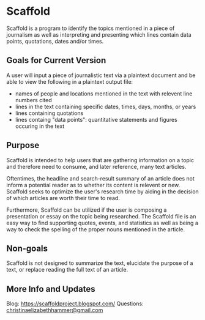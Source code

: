 # Scaffold

Scaffold is a program to identify the topics mentioned in a piece of journalism as well as interpreting and presenting which lines contain  data points, quotations, dates and/or times. 

Goals for Current Version
-------------------------

A user will input a piece of journalistic text via a plaintext document and be able to view the following in a plaintext output file:

- names of people and locations mentioned in the text with relevent line numbers cited
- lines in the text containing specific dates, times, days, months, or years
- lines containing quotations
- lines containg "data points": quantitative statements and figures occuring in the text

Purpose
------
Scaffold is intended to help users that are gathering information on a topic and therefore need to consume, and later reference, many text articles. 

Oftentimes, the headline and search-result summary of an article does not inform a potential reader as to whether its content is relevent or new. Scaffold seeks to optimize the user's research time by aiding in the decision of which articles are worth their time to read.

Furthermore, Scaffold can be utilized if the user is composing a presentation or essay on the topic being researched. The Scaffold file is an easy way to find supporting quotes, events, and statistics as well as being a way to check the spelling of the proper nouns mentioned in the article.

Non-goals
-----------
Scaffold is not designed to summarize the text, elucidate the purpose of a text, or replace reading the full text of an article.

More Info and Updates
---------------------

Blog: https://scaffoldproject.blogspot.com/
Questions: christinaelizabethhammer@gmail.com
